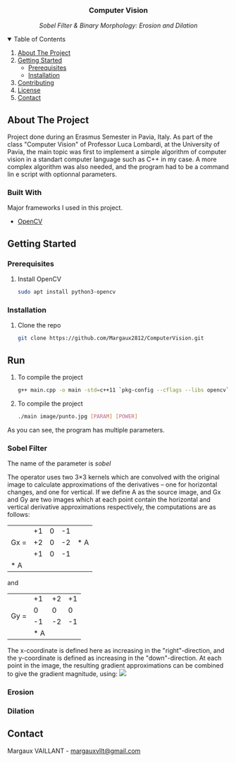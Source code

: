 
<!-- PROJECT LOGO -->
<br />
<p align="center">

<h3 align="center">Computer Vision</h3>
<p style="font-style: italic" align="center">Sobel Filter & Binary Morphology: Erosion and Dilation</p>

<!-- TABLE OF CONTENTS -->
<details open="open">
  <summary>Table of Contents</summary>
  <ol>
    <li>
      <a href="#about-the-project">About The Project</a>
    </li>
    <li>
      <a href="#getting-started">Getting Started</a>
      <ul>
        <li><a href="#prerequisites">Prerequisites</a></li>
        <li><a href="#installation">Installation</a></li>
      </ul>
    </li>
    <li><a href="#contributing">Contributing</a></li>
    <li><a href="#license">License</a></li>
    <li><a href="#contact">Contact</a></li>
  </ol>
</details>



<!-- ABOUT THE PROJECT -->

## About The Project

Project done during an Erasmus Semester in Pavia, Italy.
As part of the class "Computer Vision" of Professor Luca Lombardi, at the University of Pavia, the
main topic was first to implement a simple algorithm of computer vision in a standart computer language
such as C++ in my case. A more complex algorithm was also needed, and the program had to be a
command lin e script with optionnal parameters.

### Built With

Major frameworks I used in this project.

* [OpenCV](https://opencv.org/)

<!-- GETTING STARTED -->

## Getting Started

### Prerequisites

1. Install OpenCV
   ```sh
   sudo apt install python3-opencv
   ```

### Installation

1. Clone the repo
   ```sh
   git clone https://github.com/Margaux2812/ComputerVision.git
   ```

## Run

1. To compile the project
   ```sh
   g++ main.cpp -o main -std=c++11 `pkg-config --cflags --libs opencv`
   ```

2. To compile the project
   ```sh
   ./main image/punto.jpg [PARAM] [POWER]
   ```
As you can see, the program has multiple parameters.

### Sobel Filter

The name of the parameter is <i>sobel</i>

The operator uses two 3×3 kernels which are convolved with the original image to calculate approximations of the derivatives – one for horizontal changes, and one for vertical. If we define A as the source image, and Gx and Gy are two images which at each point contain the horizontal and vertical derivative approximations respectively, the computations are as follows:

<table>
  <tr>
    <td rowspan="4">Gx = </td>
  </tr>
  <tr>
    <td>+1</td>
    <td>0</td>
    <td>-1</td>
    <td rowspan="3"> * A </td>
  </tr>
  <tr>
    <td>+2</td>
    <td>0</td>
    <td>-2</td>
  </tr>
  <tr>
    <td>+1</td>
    <td>0</td>
    <td>-1</td>
  </tr>
  <tr>
    <td rowspan="4"> * A </td>
  </tr>
</table>

and

<table>
  <tr>
    <td rowspan="5">Gy = </td>
  </tr>
  <tr>
    <td>+1</td>
    <td>+2</td>
    <td>+1</td>
  </tr>
  <tr>
    <td>0</td>
    <td>0</td>
    <td>0</td>
  </tr>
  <tr>
    <td>-1</td>
    <td>-2</td>
    <td>-1</td>
  </tr>
  <tr>
    <td rowspan="5"> * A </td>
  </tr>
</table>

The x-coordinate is defined here as increasing in the "right"-direction, and the y-coordinate is defined as increasing in the "down"-direction. At each point in the image, the resulting gradient approximations can be combined to give the gradient magnitude, using: 
<img src="https://render.githubusercontent.com/render/math?math=G = \sqrt{Gx^{2} + Gy^{2}}">

### Erosion

### Dilation

<!-- CONTACT -->

## Contact

Margaux VAILLANT - margauxvllt@gmail.com